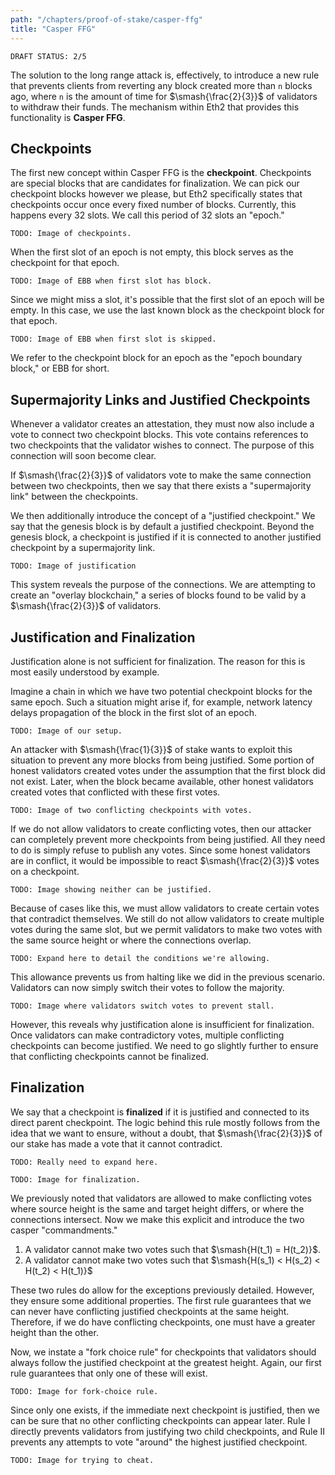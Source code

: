 ```yaml
---
path: "/chapters/proof-of-stake/casper-ffg"
title: "Casper FFG"
---
```


```text
DRAFT STATUS: 2/5
```

The solution to the long range attack is, effectively, to introduce a new rule that prevents clients from reverting any block created more than `n` blocks ago, where `n` is the amount of time for $\smash{\frac{2}{3}}$ of validators to withdraw their funds. The mechanism within Eth2 that provides this functionality is **Casper FFG**.

## Checkpoints
The first new concept within Casper FFG is the **checkpoint**. Checkpoints are special blocks that are candidates for finalization. We can pick our checkpoint blocks however we please, but Eth2 specifically states that checkpoints occur once every fixed number of blocks. Currently, this happens every 32 slots. We call this period of 32 slots an "epoch."

```text
TODO: Image of checkpoints.
```

When the first slot of an epoch is not empty, this block serves as the checkpoint for that epoch.

```text
TODO: Image of EBB when first slot has block.
```

Since we might miss a slot, it's possible that the first slot of an epoch will be empty. In this case, we use the last known block as the checkpoint block for that epoch. 

```text
TODO: Image of EBB when first slot is skipped.
```

We refer to the checkpoint block for an epoch as the "epoch boundary block," or EBB for short.

## Supermajority Links and Justified Checkpoints
Whenever a validator creates an attestation, they must now also include a vote to connect two checkpoint blocks. This vote contains references to two checkpoints that the validator wishes to connect. The purpose of this connection will soon become clear.

If $\smash{\frac{2}{3}}$ of validators vote to make the same connection between two checkpoints, then we say that there exists a "supermajority link" between the checkpoints.

We then additionally introduce the concept of a "justified checkpoint." We say that the genesis block is by default a justified checkpoint. Beyond the genesis block, a checkpoint is justified if it is connected to another justified checkpoint by a supermajority link.

```text
TODO: Image of justification
```

This system reveals the purpose of the connections. We are attempting to create an "overlay blockchain," a series of blocks found to be valid by a $\smash{\frac{2}{3}}$ of validators.

## Justification and Finalization
Justification alone is not sufficient for finalization. The reason for this is most easily understood by example.

Imagine a chain in which we have two potential checkpoint blocks for the same epoch. Such a situation might arise if, for example, network latency delays propagation of the block in the first slot of an epoch.

```text
TODO: Image of our setup.
```

An attacker with $\smash{\frac{1}{3}}$ of stake wants to exploit this situation to prevent any more blocks from being justified. Some portion of honest validators created votes under the assumption that the first block did not exist. Later, when the block became available, other honest validators created votes that conflicted with these first votes.

```text
TODO: Image of two conflicting checkpoints with votes.
```

If we do not allow validators to create conflicting votes, then our attacker can completely prevent more checkpoints from being justified. All they need to do is simply refuse to publish any votes. Since some honest validators are in conflict, it would be impossible to react $\smash{\frac{2}{3}}$ votes on a checkpoint.

```text
TODO: Image showing neither can be justified.
```

Because of cases like this, we must allow validators to create certain votes that contradict themselves. We still do not allow validators to create multiple votes during the same slot, but we permit validators to make two votes with the same source height or where the connections overlap.

```text
TODO: Expand here to detail the conditions we're allowing.
```

This allowance prevents us from halting like we did in the previous scenario. Validators can now simply switch their votes to follow the majority.

```text
TODO: Image where validators switch votes to prevent stall.
```

However, this reveals why justification alone is insufficient for finalization. Once validators can make contradictory votes, multiple conflicting checkpoints can become justified. We need to go slightly further to ensure that conflicting checkpoints cannot be finalized.

## Finalization
We say that a checkpoint is **finalized** if it is justified and connected to its direct parent checkpoint. The logic behind this rule mostly follows from the idea that we want to ensure, without a doubt, that $\smash{\frac{2}{3}}$ of our stake has made a vote that it cannot contradict.

```text
TODO: Really need to expand here.
```

```text
TODO: Image for finalization.
```

We previously noted that validators are allowed to make conflicting votes where source height is the same and target height differs, or where the connections intersect. Now we make this explicit and introduce the two casper "commandments."

1. A validator cannot make two votes such that $\smash{H(t_1) = H(t_2)}$.
2. A validator cannot make two votes such that $\smash{H(s_1) < H(s_2) < H(t_2) < H(t_1)}$

These two rules do allow for the exceptions previously detailed. However, they ensure some additional properties. The first rule guarantees that we can never have conflicting justified checkpoints at the same height. Therefore, if we do have conflicting checkpoints, one must have a greater height than the other.

Now, we instate a "fork choice rule" for checkpoints that validators should always follow the justified checkpoint at the greatest height. Again, our first rule guarantees that only one of these will exist.

```text
TODO: Image for fork-choice rule.
```

Since only one exists, if the immediate next checkpoint is justified, then we can be sure that no other conflicting checkpoints can appear later. Rule I directly prevents validators from justifying two child checkpoints, and Rule II prevents any attempts to vote "around" the highest justified checkpoint.

```text
TODO: Image for trying to cheat.
```
